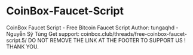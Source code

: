 # CoinBox-Faucet-Script
CoinBox Faucet Script - Free Bitcoin Faucet Script
Author: tungaqhd - Nguyễn Sỹ Tùng
Get support: coinbox.club/threads/free-coinbox-faucet-script.5/
DO NOT REMOVE THE LINK AT THE FOOTER TO SUPPORT US !
THANK YOU.
